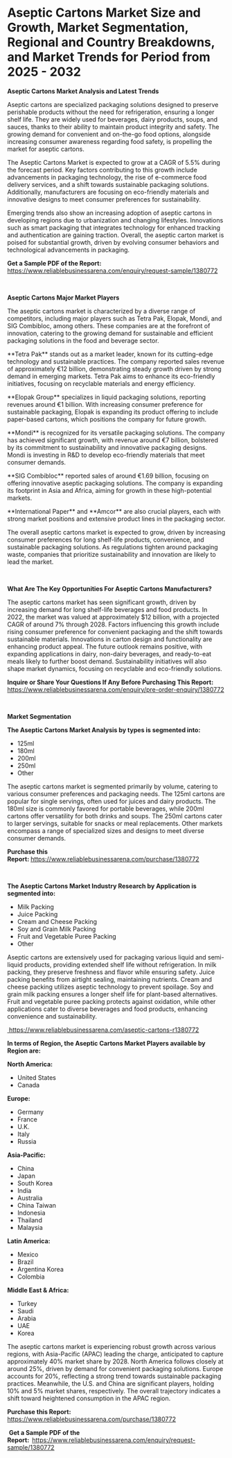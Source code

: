 <p><h1>Aseptic Cartons Market Size and Growth, Market Segmentation, Regional and Country Breakdowns, and Market Trends for Period from 2025 -  2032</h1></p><p><strong>Aseptic Cartons Market Analysis and Latest Trends</strong></p>
<p><p>Aseptic cartons are specialized packaging solutions designed to preserve perishable products without the need for refrigeration, ensuring a longer shelf life. They are widely used for beverages, dairy products, soups, and sauces, thanks to their ability to maintain product integrity and safety. The growing demand for convenient and on-the-go food options, alongside increasing consumer awareness regarding food safety, is propelling the market for aseptic cartons.</p><p>The Aseptic Cartons Market is expected to grow at a CAGR of 5.5% during the forecast period. Key factors contributing to this growth include advancements in packaging technology, the rise of e-commerce food delivery services, and a shift towards sustainable packaging solutions. Additionally, manufacturers are focusing on eco-friendly materials and innovative designs to meet consumer preferences for sustainability. </p><p>Emerging trends also show an increasing adoption of aseptic cartons in developing regions due to urbanization and changing lifestyles. Innovations such as smart packaging that integrates technology for enhanced tracking and authentication are gaining traction. Overall, the aseptic carton market is poised for substantial growth, driven by evolving consumer behaviors and technological advancements in packaging.</p></p>
<p><strong>Get a Sample PDF of the Report:&nbsp;</strong> <a href="https://www.reliablebusinessarena.com/enquiry/request-sample/1380772?utm_campaign=2209&utm_medium=2&utm_source=Github&utm_content=ia&utm_term=19042025&utm_id=aseptic-cartons">https://www.reliablebusinessarena.com/enquiry/request-sample/1380772</a></p>
<p>&nbsp;</p>
<p><strong>Aseptic Cartons Major Market Players</strong></p>
<p><p>The aseptic cartons market is characterized by a diverse range of competitors, including major players such as Tetra Pak, Elopak, Mondi, and SIG Combibloc, among others. These companies are at the forefront of innovation, catering to the growing demand for sustainable and efficient packaging solutions in the food and beverage sector.</p><p>**Tetra Pak** stands out as a market leader, known for its cutting-edge technology and sustainable practices. The company reported sales revenue of approximately €12 billion, demonstrating steady growth driven by strong demand in emerging markets. Tetra Pak aims to enhance its eco-friendly initiatives, focusing on recyclable materials and energy efficiency.</p><p>**Elopak Group** specializes in liquid packaging solutions, reporting revenues around €1 billion. With increasing consumer preference for sustainable packaging, Elopak is expanding its product offering to include paper-based cartons, which positions the company for future growth.</p><p>**Mondi** is recognized for its versatile packaging solutions. The company has achieved significant growth, with revenue around €7 billion, bolstered by its commitment to sustainability and innovative packaging designs. Mondi is investing in R&D to develop eco-friendly materials that meet consumer demands.</p><p>**SIG Combibloc** reported sales of around €1.69 billion, focusing on offering innovative aseptic packaging solutions. The company is expanding its footprint in Asia and Africa, aiming for growth in these high-potential markets.</p><p>**International Paper** and **Amcor** are also crucial players, each with strong market positions and extensive product lines in the packaging sector. </p><p>The overall aseptic cartons market is expected to grow, driven by increasing consumer preferences for long shelf-life products, convenience, and sustainable packaging solutions. As regulations tighten around packaging waste, companies that prioritize sustainability and innovation are likely to lead the market.</p></p>
<p>&nbsp;</p>
<p><strong>What Are The Key Opportunities For Aseptic Cartons Manufacturers?</strong></p>
<p><p>The aseptic cartons market has seen significant growth, driven by increasing demand for long shelf-life beverages and food products. In 2022, the market was valued at approximately $12 billion, with a projected CAGR of around 7% through 2028. Factors influencing this growth include rising consumer preference for convenient packaging and the shift towards sustainable materials. Innovations in carton design and functionality are enhancing product appeal. The future outlook remains positive, with expanding applications in dairy, non-dairy beverages, and ready-to-eat meals likely to further boost demand. Sustainability initiatives will also shape market dynamics, focusing on recyclable and eco-friendly solutions.</p></p>
<p><strong>Inquire or Share Your Questions If Any Before Purchasing This Report:</strong> <a href="https://www.reliablebusinessarena.com/enquiry/pre-order-enquiry/1380772?utm_campaign=2209&utm_medium=2&utm_source=Github&utm_content=ia&utm_term=19042025&utm_id=aseptic-cartons">https://www.reliablebusinessarena.com/enquiry/pre-order-enquiry/1380772</a></p>
<p>&nbsp;</p>
<p><strong>Market Segmentation</strong></p>
<p><strong>The Aseptic Cartons Market Analysis by types is segmented into:</strong></p>
<p><ul><li>125ml</li><li>180ml</li><li>200ml</li><li>250ml</li><li>Other</li></ul></p>
<p><p>The aseptic cartons market is segmented primarily by volume, catering to various consumer preferences and packaging needs. The 125ml cartons are popular for single servings, often used for juices and dairy products. The 180ml size is commonly favored for portable beverages, while 200ml cartons offer versatility for both drinks and soups. The 250ml cartons cater to larger servings, suitable for snacks or meal replacements. Other markets encompass a range of specialized sizes and designs to meet diverse consumer demands.</p></p>
<p><strong>Purchase this Report:&nbsp;</strong><a href="https://www.reliablebusinessarena.com/purchase/1380772?utm_campaign=2209&utm_medium=2&utm_source=Github&utm_content=ia&utm_term=19042025&utm_id=aseptic-cartons">https://www.reliablebusinessarena.com/purchase/1380772</a></p>
<p>&nbsp;</p>
<p><strong>The Aseptic Cartons Market Industry Research by Application is segmented into:</strong></p>
<p><ul><li>Milk Packing</li><li>Juice Packing</li><li>Cream and Cheese Packing</li><li>Soy and Grain Milk Packing</li><li>Fruit and Vegetable Puree Packing</li><li>Other</li></ul></p>
<p><p>Aseptic cartons are extensively used for packaging various liquid and semi-liquid products, providing extended shelf life without refrigeration. In milk packing, they preserve freshness and flavor while ensuring safety. Juice packing benefits from airtight sealing, maintaining nutrients. Cream and cheese packing utilizes aseptic technology to prevent spoilage. Soy and grain milk packing ensures a longer shelf life for plant-based alternatives. Fruit and vegetable puree packing protects against oxidation, while other applications cater to diverse beverages and food products, enhancing convenience and sustainability.</p></p>
<p><a href="https://www.reliablebusinessarena.com/aseptic-cartons-r1380772?utm_campaign=2209&utm_medium=2&utm_source=Github&utm_content=ia&utm_term=19042025&utm_id=aseptic-cartons">&nbsp;https://www.reliablebusinessarena.com/aseptic-cartons-r1380772</a></p>
<p><strong>In terms of Region, the Aseptic Cartons Market Players available by Region are:</strong></p>
<p>
    <p> <strong> North America: </strong>
        <ul>
            <li>United States</li>
            <li>Canada</li>
        </ul>
        </p> 
    <p> <strong> Europe: </strong>
        <ul>
            <li>Germany</li>
            <li>France</li>
            <li>U.K.</li>
            <li>Italy</li>
            <li>Russia</li>
        </ul>
        </p> 
    <p> <strong> Asia-Pacific: </strong>
        <ul>
            <li>China</li>
            <li>Japan</li>
            <li>South Korea</li>
            <li>India</li>
            <li>Australia</li>
            <li>China Taiwan</li>
            <li>Indonesia</li>
            <li>Thailand</li>
            <li>Malaysia</li>
        </ul>
        </p> 
    <p> <strong> Latin America: </strong>
        <ul>
            <li>Mexico</li>
            <li>Brazil</li>
            <li>Argentina Korea</li>
            <li>Colombia</li>
        </ul>
        </p> 
    <p> <strong> Middle East & Africa: </strong>
        <ul>
            <li>Turkey</li>
            <li>Saudi</li>
            <li>Arabia</li>
            <li>UAE</li>
            <li>Korea</li>
        </ul>
    </p>
    </p>
<p><p>The aseptic cartons market is experiencing robust growth across various regions, with Asia-Pacific (APAC) leading the charge, anticipated to capture approximately 40% market share by 2028. North America follows closely at around 25%, driven by demand for convenient packaging solutions. Europe accounts for 20%, reflecting a strong trend towards sustainable packaging practices. Meanwhile, the U.S. and China are significant players, holding 10% and 5% market shares, respectively. The overall trajectory indicates a shift toward heightened consumption in the APAC region.</p></p>
<p><strong>Purchase this Report: </strong><a href="https://www.reliablebusinessarena.com/purchase/1380772?utm_campaign=2209&utm_medium=2&utm_source=Github&utm_content=ia&utm_term=19042025&utm_id=aseptic-cartons">https://www.reliablebusinessarena.com/purchase/1380772</a></p>
<p>&nbsp;<strong>Get a Sample PDF of the Report:&nbsp;&nbsp;</strong><a href="https://www.reliablebusinessarena.com/enquiry/request-sample/1380772?utm_campaign=2209&utm_medium=2&utm_source=Github&utm_content=ia&utm_term=19042025&utm_id=aseptic-cartons">https://www.reliablebusinessarena.com/enquiry/request-sample/1380772</a></p>
<p><strong></strong></p>
<p><p></p><p></p><p></p></p>